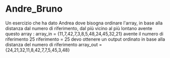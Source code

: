 # Andre_Bruno
Un esercizio che ha dato Andrea dove bisogna ordinare l'array, in base alla distanza dal numero di riferimento, dal più vicino al più lontano
avente questo array :
array_in = {11,7,42,7,3,8,5,48,24,45,32,21}
avente il numero di riferimento 25
riferimento = 25
devo ottenere un output ordinato in base alla distanza del numero di riferimento
array_out = {24,21,32,11,8,42,7,7,5,45,3,48}
